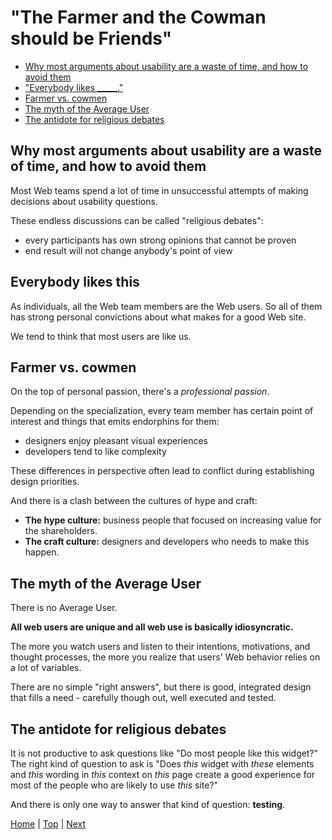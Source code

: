 # "The Farmer and the Cowman should be Friends"

- [Why most arguments about usability are a waste of time, and how to avoid them](#why-most-arguments-about-usability-are-a-waste-of-time-and-how-to-avoid-them)
- ["Everybody likes _____."](#everybody-likes-this)
- [Farmer vs. cowmen](#farmer-vs-cowmen)
- [The myth of the Average User](#the-myth-of-the-average-user)
- [The antidote for religious debates](#the-antidote-for-religious-debates)

## Why most arguments about usability are a waste of time, and how to avoid them

Most Web teams spend a lot of time in unsuccessful attempts of making decisions about usability questions.

These endless discussions can be called "religious debates":

- every participants has own strong opinions that cannot be proven
- end result will not change anybody's point of view

## Everybody likes this

As individuals, all the Web team members are the Web users. So all of them has strong personal convictions about what makes for a good Web site.

We tend to think that most users are like us.

## Farmer vs. cowmen

On the top of personal passion, there's a *professional passion*. 

Depending on the specialization, every team member has certain point of interest and things that emits endorphins for them:

- designers enjoy pleasant visual experiences
- developers tend to like complexity

These differences in perspective often lead to conflict during establishing design priorities.

And there is a clash between the cultures of hype and craft:

- **The hype culture:** business people that focused on increasing value for the shareholders.
- **The craft culture:** designers and developers who needs to make this happen.

## The myth of the Average User

There is no Average User.

**All web users are unique and all web use is basically idiosyncratic.**

The more you watch users and listen to their intentions, motivations, and thought processes, the more you realize that users' Web behavior relies on a lot of variables.

There are no simple "right answers", but there is good, integrated design that fills a need - carefully though out, well executed and tested.

## The antidote for religious debates

It is not productive to ask questions like "Do most people like this widget?" The right kind of question to ask is "Does *this* widget with *these* elements and *this* wording in *this* context on *this* page create a good experience for most of the people who are likely to use *this* site?"

And there is only one way to answer that kind of question: **testing**.

[Home](index.md) | [Top]() | [Next]()
